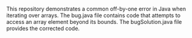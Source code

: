 This repository demonstrates a common off-by-one error in Java when iterating over arrays. The bug.java file contains code that attempts to access an array element beyond its bounds.  The bugSolution.java file provides the corrected code.
